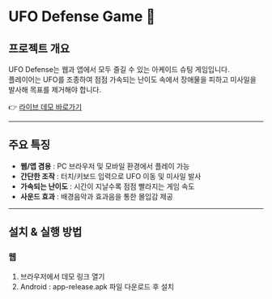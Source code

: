 # UFO Defense Game 🚀

## 프로젝트 개요
UFO Defense는 웹과 앱에서 모두 즐길 수 있는 아케이드 슈팅 게임입니다.  
플레이어는 UFO를 조종하여 점점 가속되는 난이도 속에서 장애물을 피하고 미사일을 발사해 목표를 제거해야 합니다.  

👉 [라이브 데모 바로가기](https://webpluszone.co.kr/game/ufo2/game_ufo.html)

---

## 주요 특징
- **웹/앱 겸용** : PC 브라우저 및 모바일 환경에서 플레이 가능
- **간단한 조작** : 터치/키보드 입력으로 UFO 이동 및 미사일 발사
- **가속되는 난이도** : 시간이 지날수록 점점 빨라지는 게임 속도
- **사운드 효과** : 배경음악과 효과음을 통한 몰입감 제공

---

## 설치 & 실행 방법
### 웹
1. 브라우저에서 데모 링크 열기
2. Android : app-release.apk 파일 다운로드 후 설치
